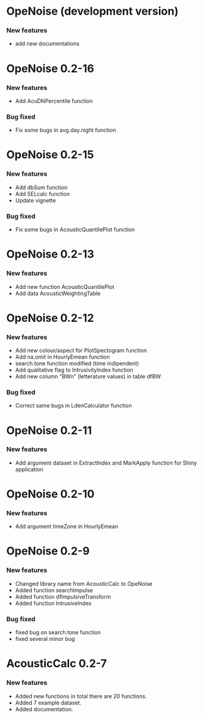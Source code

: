 # OpeNoise (development version) 

### New features
* add new documentations

# OpeNoise 0.2-16

### New features
* Add AcuDNPercentile function

### Bug fixed
* Fix some bugs in avg.day.night function


# OpeNoise 0.2-15

### New features
* Add dbSum function
* Add SELcalc function
* Update vignette

### Bug fixed
* Fix some bugs in AcousticQuantilePlot function

# OpeNoise 0.2-13

### New features
* Add new function AcousticQuantilePlot
* Add data AcousticWeightingTable

# OpeNoise 0.2-12

### New features
* Add new colour/aspect for PlotSpectogram function
* Add na.omit in HourlyEmean function
* search.tone function modified (time indipendent)
* Add qualitative flag to IntrusivityIndex function
* Add new column "BWn" (letterature values) in table dfBW

### Bug fixed
* Correct same bugs in LdenCalculator function

# OpeNoise 0.2-11

### New features
* Add argument dataset in ExtractIndex and MarkApply function for Shiny application

# OpeNoise 0.2-10

### New features
* Add argument timeZone in HourlyEmean 

# OpeNoise 0.2-9

### New features
* Changed library name from AcousticCalc to OpeNoise
* Added function searchImpulse
* Added function dfImpulsiveTransform
* Added function IntrusiveIndex

### Bug fixed
* fixed bug on search.tone function
* fixed several minor bug


# AcousticCalc 0.2-7

### New features
* Added new functions in total there are 20 functions.
* Added 7 example dataset.
* Added documentation.
